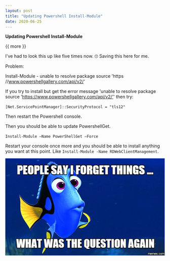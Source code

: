 ```yaml
---
layout: post
title: "Updating Powershell Install-Module"
date: 2020-06-25
---
```


**Updating Powershell Install-Module**

{{ more }}

I've had to look this up like five times now.  :roll_eyes:  Saving this here for me.

Problem:

Install-Module - unable to resolve package source 'https //www.powershellgallery.com/api/v2/'

If you try to install but get the error message 'unable to resolve package source ’https://www.powershellgallery.com/api/v2/’' then try:

`[Net.ServicePointManager]::SecurityProtocol = "tls12"`

Then restart the Powershell console.

Then you should be able to update PowershellGet.

`Install-Module –Name PowerShellGet –Force`

Restart your console once more and you should be able to install anything you want at this point. Like `Install-Module -Name RDWebClientManagement`.

![Forgetting](https://raw.githubusercontent.com/soccershoe/JustAnotherAdmin/master/images/forgetting.png)